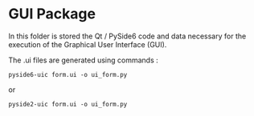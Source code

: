 # GUI Package

In this folder is stored the Qt / PySide6 code and data necessary for the execution of the Graphical User Interface (GUI).

The .ui files are generated using commands :

```pyside6-uic form.ui -o ui_form.py```

or

```pyside2-uic form.ui -o ui_form.py```